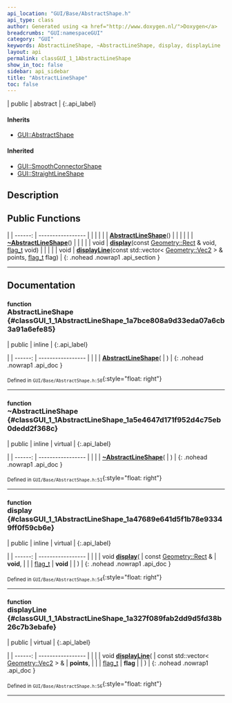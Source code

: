 ```yaml
---
api_location: "GUI/Base/AbstractShape.h"
api_type: class
author: Generated using <a href="http://www.doxygen.nl/">Doxygen</a>
breadcrumbs: "GUI:namespaceGUI"
category: "GUI"
keywords: AbstractLineShape, ~AbstractLineShape, display, displayLine
layout: api
permalink: classGUI_1_1AbstractLineShape
show_in_toc: false
sidebar: api_sidebar
title: "AbstractLineShape"
toc: false
---
```


| public | abstract |
{:.api_label}

#### Inherits

* [GUI::AbstractShape](classGUI_1_1AbstractShape)


#### Inherited

* [GUI::SmoothConnectorShape](classGUI_1_1SmoothConnectorShape)
* [GUI::StraightLineShape](classGUI_1_1StraightLineShape)


## Description





## Public Functions

|
| ------: | ----------------- |
|  | |
|  | **[AbstractLineShape](#classGUI_1_1AbstractLineShape_1a7bce808a9d33eda07a6cb3a91a6efe85)**() |
|  | |
|  | **[~AbstractLineShape](#classGUI_1_1AbstractLineShape_1a5e4647d171f952d4c75eb0dedd2f368c)**() |
|  | |
| void | **[display](#classGUI_1_1AbstractLineShape_1a47689e641d5f1b78e93349ff0f59cb6e)**(const [Geometry::Rect](namespaceGeometry#namespaceGeometry_1acedeea2f6bddd99f077df6f73901a875) & void,  [flag_t](classGUI_1_1AbstractShape#classGUI_1_1AbstractShape_1a30ae7217ac48efbb16cf6053706fead5)  void) |
|  | |
| void | **[displayLine](#classGUI_1_1AbstractLineShape_1a327f089fab2dd9d5fd38b26c7b3ebafe)**(const std::vector< [Geometry::Vec2](namespaceGeometry#namespaceGeometry_1aa9c56320691770d4bc53916868f15e6d) > & points,  [flag_t](classGUI_1_1AbstractShape#classGUI_1_1AbstractShape_1a30ae7217ac48efbb16cf6053706fead5)  flag) |
{: .nohead .nowrap1 .api_section }


-------------------------------------------------------------------

## Documentation

### <small>function</small><br/> AbstractLineShape {#classGUI_1_1AbstractLineShape_1a7bce808a9d33eda07a6cb3a91a6efe85}

| public | inline |
{:.api_label}

|
| ------: | ----------------- |
|  |
|  **[AbstractLineShape](#classGUI_1_1AbstractLineShape_1a7bce808a9d33eda07a6cb3a91a6efe85)**( |  ) |
{: .nohead .nowrap1 .api_doc }





<sub>Defined in `GUI/Base/AbstractShape.h:50`</sub>{:style="float: right"}

-------------------------------------------------------------------

### <small>function</small><br/> ~AbstractLineShape {#classGUI_1_1AbstractLineShape_1a5e4647d171f952d4c75eb0dedd2f368c}

| public | inline | virtual |
{:.api_label}

|
| ------: | ----------------- |
|  |
|  **[~AbstractLineShape](#classGUI_1_1AbstractLineShape_1a5e4647d171f952d4c75eb0dedd2f368c)**( |  ) |
{: .nohead .nowrap1 .api_doc }





<sub>Defined in `GUI/Base/AbstractShape.h:51`</sub>{:style="float: right"}

-------------------------------------------------------------------

### <small>function</small><br/> display {#classGUI_1_1AbstractLineShape_1a47689e641d5f1b78e93349ff0f59cb6e}

| public | inline | virtual |
{:.api_label}

|
| ------: | ----------------- |
|  |
| void **[display](#classGUI_1_1AbstractLineShape_1a47689e641d5f1b78e93349ff0f59cb6e)**( | const [Geometry::Rect](namespaceGeometry#namespaceGeometry_1acedeea2f6bddd99f077df6f73901a875) & | **void**, |
| |  [flag_t](classGUI_1_1AbstractShape#classGUI_1_1AbstractShape_1a30ae7217ac48efbb16cf6053706fead5)  | **void** |
|   ) |
{: .nohead .nowrap1 .api_doc }





<sub>Defined in `GUI/Base/AbstractShape.h:54`</sub>{:style="float: right"}

-------------------------------------------------------------------

### <small>function</small><br/> displayLine {#classGUI_1_1AbstractLineShape_1a327f089fab2dd9d5fd38b26c7b3ebafe}

| public | virtual |
{:.api_label}

|
| ------: | ----------------- |
|  |
| void **[displayLine](#classGUI_1_1AbstractLineShape_1a327f089fab2dd9d5fd38b26c7b3ebafe)**( | const std::vector< [Geometry::Vec2](namespaceGeometry#namespaceGeometry_1aa9c56320691770d4bc53916868f15e6d) > & | **points**, |
| |  [flag_t](classGUI_1_1AbstractShape#classGUI_1_1AbstractShape_1a30ae7217ac48efbb16cf6053706fead5)  | **flag** |
|   ) |
{: .nohead .nowrap1 .api_doc }





<sub>Defined in `GUI/Base/AbstractShape.h:56`</sub>{:style="float: right"}

-------------------------------------------------------------------

